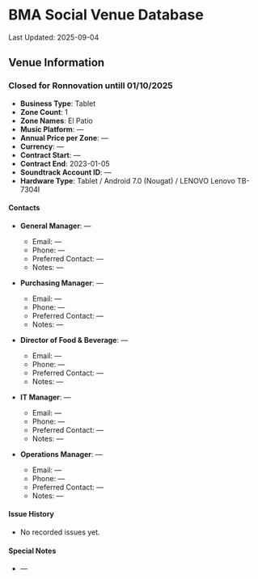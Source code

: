 # BMA Social Venue Database

Last Updated: 2025-09-04

## Venue Information

### Closed for Ronnovation untill 01/10/2025
- **Business Type**: Tablet
- **Zone Count**: 1
- **Zone Names**: El Patio
- **Music Platform**: —
- **Annual Price per Zone**: —
- **Currency**: —
- **Contract Start**: —
- **Contract End**: 2023-01-05
- **Soundtrack Account ID**: —
- **Hardware Type**: Tablet / Android 7.0 (Nougat) / LENOVO Lenovo TB-7304I

#### Contacts
- **General Manager**: —
  - Email: —
  - Phone: —
  - Preferred Contact: —
  - Notes: —

- **Purchasing Manager**: —
  - Email: —
  - Phone: —
  - Preferred Contact: —
  - Notes: —

- **Director of Food & Beverage**: —
  - Email: —
  - Phone: —
  - Preferred Contact: —
  - Notes: —

- **IT Manager**: —
  - Email: —
  - Phone: —
  - Preferred Contact: —
  - Notes: —

- **Operations Manager**: —
  - Email: —
  - Phone: —
  - Preferred Contact: —
  - Notes: —

#### Issue History
- No recorded issues yet.

#### Special Notes
- —
